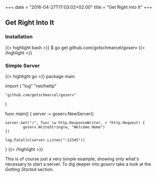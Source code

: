 +++
date = "2016-04-27T17:03:02+02:00"
title = "Get Right Into It"
+++

## Get Right Into It

### Installation

{{< highlight bash >}}
$ go get github.com/gotschmarcel/goserv
{{< /highlight >}}

### Simple Server

{{< highlight go >}}
package main

import (
    "log"
    "net/hettp"

    "github.com/gotschmarcel/goserv"
)

func main() {
    server := goserv.NewServer()

    server.Get("/", func (w http.ResponseWriter, r *http.Request) {
            goserv.WriteString(w, "Welcome Home")
    })

    log.Fatalln(server.Listen(":12345"))
}
{{< /highlight >}}

This is of course just a very simple example, showing only what's necessary to start a server. To
dig deeper into *goserv* take a look at the *Getting Started* section.
